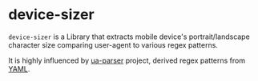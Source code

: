 device-sizer
============

`device-sizer` is a Library that extracts mobile device's portrait/landscape character size comparing user-agent to various regex patterns.

It is highly influenced by [ua-parser](https://github.com/tobie/ua-parser) project, derived regex patterns from [YAML](https://raw.githubusercontent.com/tobie/ua-parser/master/regexes.yaml).